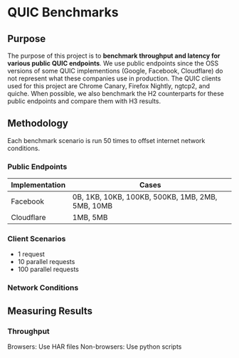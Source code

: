 # QUIC Benchmarks

## Purpose

The purpose of this project is to **benchmark throughput and latency for various 
public QUIC endpoints**. We use public endpoints since the OSS versions of some 
QUIC implementions (Google, Facebook, Cloudflare) do not represent what these 
companies use in production. The QUIC clients used for this project are Chrome 
Canary, Firefox Nightly, ngtcp2, and quiche. When possible, we also benchmark
the H2 counterparts for these public endpoints and compare them with H3 results.

## Methodology

Each benchmark scenario is run 50 times to offset internet network conditions.

### Public Endpoints

| Implementation | Cases                                            |
| -------------- | ------------------------------------------------ |
| Facebook       | 0B, 1KB, 10KB, 100KB, 500KB, 1MB, 2MB, 5MB, 10MB |
| Cloudflare     | 1MB, 5MB                                         |

### Client Scenarios

- 1 request
- 10 parallel requests
- 100 parallel requests

### Network Conditions

## Measuring Results

### Throughput

Browsers: Use HAR files
Non-browsers: Use python scripts